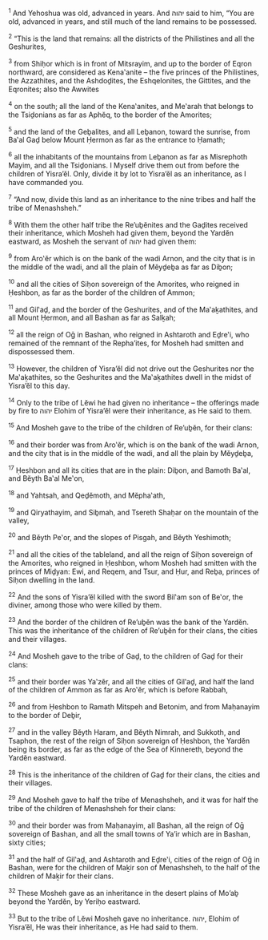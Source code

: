 <sup>1</sup> And Yehoshua was old, advanced in years. And יהוה said to him, “You are old, advanced in years, and still much of the land remains to be possessed.

<sup>2</sup> “This is the land that remains: all the districts of the Philistines and all the Geshurites,

<sup>3</sup> from Shiḥor which is in front of Mitsrayim, and up to the border of Eqron northward, are considered as Kena‛anite – the five princes of the Philistines, the Azzathites, and the Ashdoḏites, the Eshqelonites, the Gittites, and the Eqronites; also the Awwites

<sup>4</sup> on the south; all the land of the Kena‛anites, and Me‛arah that belongs to the Tsiḏonians as far as Aphĕq, to the border of the Amorites;

<sup>5</sup> and the land of the Geḇalites, and all Leḇanon, toward the sunrise, from Ba‛al Gaḏ below Mount Ḥermon as far as the entrance to Ḥamath;

<sup>6</sup> all the inhabitants of the mountains from Leḇanon as far as Misrephoth Mayim, and all the Tsiḏonians. I Myself drive them out from before the children of Yisra’ĕl. Only, divide it by lot to Yisra’ĕl as an inheritance, as I have commanded you.

<sup>7</sup> “And now, divide this land as an inheritance to the nine tribes and half the tribe of Menashsheh.”

<sup>8</sup> With them the other half tribe the Re’uḇĕnites and the Gaḏites received their inheritance, which Mosheh had given them, beyond the Yardĕn eastward, as Mosheh the servant of יהוה had given them:

<sup>9</sup> from Aro‛ĕr which is on the bank of the wadi Arnon, and the city that is in the middle of the wadi, and all the plain of Mĕyḏeḇa as far as Diḇon;

<sup>10</sup> and all the cities of Siḥon sovereign of the Amorites, who reigned in Ḥeshbon, as far as the border of the children of Ammon;

<sup>11</sup> and Gil‛aḏ, and the border of the Geshurites, and of the Ma‛aḵathites, and all Mount Ḥermon, and all Bashan as far as Salḵah;

<sup>12</sup> all the reign of Oḡ in Bashan, who reigned in Ashtaroth and Eḏre‛i, who remained of the remnant of the Repha’ites, for Mosheh had smitten and dispossessed them.

<sup>13</sup> However, the children of Yisra’ĕl did not drive out the Geshurites nor the Ma‛aḵathites, so the Geshurites and the Ma‛aḵathites dwell in the midst of Yisra’ĕl to this day.

<sup>14</sup> Only to the tribe of Lĕwi he had given no inheritance – the offerings made by fire to יהוה Elohim of Yisra’ĕl were their inheritance, as He said to them.

<sup>15</sup> And Mosheh gave to the tribe of the children of Re’uḇĕn, for their clans:

<sup>16</sup> and their border was from Aro‛ĕr, which is on the bank of the wadi Arnon, and the city that is in the middle of the wadi, and all the plain by Mĕyḏeḇa,

<sup>17</sup> Ḥeshbon and all its cities that are in the plain: Diḇon, and Bamoth Ba‛al, and Bĕyth Ba‛al Me‛on,

<sup>18</sup> and Yahtsah, and Qeḏĕmoth, and Mĕpha‛ath,

<sup>19</sup> and Qiryathayim, and Siḇmah, and Tsereth Shaḥar on the mountain of the valley,

<sup>20</sup> and Bĕyth Pe‛or, and the slopes of Pisgah, and Bĕyth Yeshimoth;

<sup>21</sup> and all the cities of the tableland, and all the reign of Siḥon sovereign of the Amorites, who reigned in Ḥeshbon, whom Mosheh had smitten with the princes of Miḏyan: Ewi, and Reqem, and Tsur, and Ḥur, and Reḇa, princes of Siḥon dwelling in the land.

<sup>22</sup> And the sons of Yisra’ĕl killed with the sword Bil‛am son of Be‛or, the diviner, among those who were killed by them.

<sup>23</sup> And the border of the children of Re’uḇĕn was the bank of the Yardĕn. This was the inheritance of the children of Re’uḇĕn for their clans, the cities and their villages.

<sup>24</sup> And Mosheh gave to the tribe of Gaḏ, to the children of Gaḏ for their clans:

<sup>25</sup> and their border was Ya‛zĕr, and all the cities of Gil‛aḏ, and half the land of the children of Ammon as far as Aro‛ĕr, which is before Rabbah,

<sup>26</sup> and from Ḥeshbon to Ramath Mitspeh and Betonim, and from Maḥanayim to the border of Deḇir,

<sup>27</sup> and in the valley Bĕyth Haram, and Bĕyth Nimrah, and Sukkoth, and Tsaphon, the rest of the reign of Siḥon sovereign of Ḥeshbon, the Yardĕn being its border, as far as the edge of the Sea of Kinnereth, beyond the Yardĕn eastward.

<sup>28</sup> This is the inheritance of the children of Gaḏ for their clans, the cities and their villages.

<sup>29</sup> And Mosheh gave to half the tribe of Menashsheh, and it was for half the tribe of the children of Menashsheh for their clans:

<sup>30</sup> and their border was from Maḥanayim, all Bashan, all the reign of Oḡ sovereign of Bashan, and all the small towns of Ya’ir which are in Bashan, sixty cities;

<sup>31</sup> and the half of Gil‛aḏ, and Ashtaroth and Eḏre‛i, cities of the reign of Oḡ in Bashan, were for the children of Maḵir son of Menashsheh, to the half of the children of Maḵir for their clans.

<sup>32</sup> These Mosheh gave as an inheritance in the desert plains of Mo’aḇ beyond the Yardĕn, by Yeriḥo eastward.

<sup>33</sup> But to the tribe of Lĕwi Mosheh gave no inheritance. יהוה, Elohim of Yisra’ĕl, He was their inheritance, as He had said to them.

